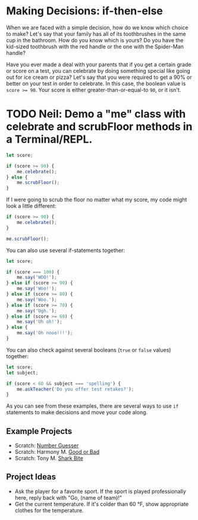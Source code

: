# Making Decisions: if-then-else

When we are faced with a simple decision, how do we know which choice to make? Let's say that your family has all of its toothbrushes in the same cup in the bathroom. How do you know which is yours? Do you have the kid-sized toothbrush with the red handle or the one with the Spider-Man handle?

<!--
When I was a kid and my mom yelled at me, "Eric, get in here." I knew that I had about 60 seconds to get to her; however, if she yelled, "Eric Aloysius, get in here right now," I knew, since she used my fake middle name, that I was in deep trouble and I had roughly 1.5 seconds to appear before her. In my head, I thought, "Given that mom yells my name. If she uses my middle name, I had better drop whatever I'm doing and run to her. Else, I can gently stop whatever I'm doing and quickly walk to her." So, when Mom yelled my name as "Eric Aloysius," did I walk to her or did I run to her?

In code, this might look like:

```javascript
var name;

if (name === "Eric Aloysius") {
  me.dropEverything();
  me.runToMom();
} else {
  me.saveGameOrBookmarkBook();
  me.walkToMom();
}
```

You might notice in the code above, that what happens after I'm called depends on the truth of the name including my middle name or not. This kind of truth is called a "boolean." A boolean value is either true or false (also, yes or no). If-statements, such as the one above, rely on booleans. Let's look at another boolean.
-->

Have you ever made a deal with your parents that if you get a certain grade or score on a test, you can celebrate by doing something special like going out for ice cream or pizza? Let's say that you were required to get a 90% or better on your test in order to celebrate. In this case, the boolean value is `score >= 90`. Your score is either greater-than-or-equal-to `90`, or it isn't.

# TODO Neil: Demo a "me" class with celebrate and scrubFloor methods in a Terminal/REPL.

```javascript
let score;

if (score >= 90) {
    me.celebrate();
} else {
    me.scrubFloor();
}
```

If I were going to scrub the floor no matter what my score, my code might look a little different:

```javascript
if (score >= 90) {
    me.celebrate();
}

me.scrubFloor();
```

You can also use several if-statements together:

```javascript
let score;

if (score === 100) {
    me.say('WOO!');
} else if (score >= 90) {
    me.say('Woo!');
} else if (score >= 80) {
    me.say('Woo.');
} else if (score >= 70) {
    me.say('Ugh.');
} else if (score >= 60) {
    me.say('Uh oh!');
} else {
    me.say('Oh nooo!!!');
}
```

You can also check against several booleans (`true` or `false` values) together:

```javascript
let score;
let subject;

if (score < 60 && subject === 'spelling') {
    me.askTeacher('Do you offer test retakes?');
}
```

As you can see from these examples, there are several ways to use `if` statements to make decisions and move your code along.

## Example Projects

* Scratch: [Number Guesser](https://scratch.mit.edu/projects/197671514/)
* Scratch: Harmony M. [Good or Bad](https://scratch.mit.edu/projects/203315796/)
* Scratch: Tony M. [Shark Bite](https://scratch.mit.edu/projects/197719344/)

## Project Ideas

* Ask the player for a favorite sport. If the sport is played professionally here, reply back with "Go, (name of team)!"
* Get the current temperature. If it's colder than 60 &deg;F, show appropriate clothes for the temperature.
